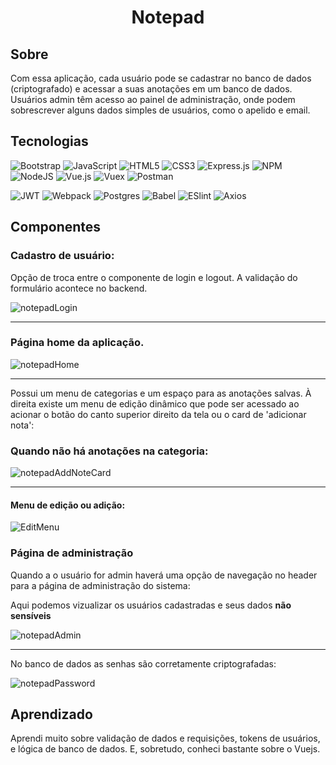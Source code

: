 <h1 align="center"> Notepad </h1>

## Sobre
Com essa aplicação, cada usuário pode se cadastrar no banco de dados (criptografado) e acessar a suas anotações em um banco de dados. Usuários admin têm acesso ao painel de administração, onde podem sobrescrever alguns dados simples de usuários, como o apelido e email. 

## Tecnologias
![Bootstrap](https://img.shields.io/badge/Bootstrap-563d7c?style=for-the-badge&logo=bootstrap&logoColor=white) 
![JavaScript](https://img.shields.io/badge/javascript-%23323330.svg?style=for-the-badge&logo=javascript&logoColor=%23F7DF1E) 
![HTML5](https://img.shields.io/badge/html5-%23E34F26.svg?style=for-the-badge&logo=html5&logoColor=white) 
![CSS3](https://img.shields.io/badge/css3-%231572B6.svg?style=for-the-badge&logo=css3&logoColor=white) 
![Express.js](https://img.shields.io/badge/express.js-%23404d59.svg?style=for-the-badge&logo=express&logoColor=%2361DAFB) 
![NPM](https://img.shields.io/badge/NPM-%23000000.svg?style=for-the-badge&logo=npm&logoColor=white) 
![NodeJS](https://img.shields.io/badge/node.js-6DA55F?style=for-the-badge&logo=node.js&logoColor=white) 
![Vue.js](https://img.shields.io/badge/vuejs-%2335495e.svg?style=for-the-badge&logo=vuedotjs&logoColor=%234FC08D) 
![Vuex](https://img.shields.io/badge/Vuex-%2335495e.svg?style=for-the-badge&logo=vuedotjs&logoColor=%234FC08D) 
![Postman](https://img.shields.io/badge/Postman-FF6C37?style=for-the-badge&logo=postman&logoColor=white) 


![JWT](https://img.shields.io/badge/JWT-black?style=for-the-badge&logo=JSON%20web%20tokens) 
![Webpack](https://img.shields.io/badge/webpack-%238DD6F9.svg?style=for-the-badge&logo=webpack&logoColor=black) 
![Postgres](https://img.shields.io/badge/postgres-%23316192.svg?style=for-the-badge&logo=postgresql&logoColor=white) 
![Babel](https://img.shields.io/badge/Babel-F9DC3e?style=for-the-badge&logo=babel&logoColor=black)
![ESlint](https://img.shields.io/badge/ESlint-F9DC3e?style=for-the-badge&logo=eslint&logoColor=black)
![Axios](https://img.shields.io/badge/Axios-red?style=for-the-badge&logo=axios&logoColor=black)

## Componentes
### Cadastro de usuário:

 Opção de troca entre o componente de login e logout. A validação do formulário acontece no backend.
 
 
![notepadLogin](https://user-images.githubusercontent.com/66632840/166263165-189962ab-859b-40a1-bef9-1a5259931372.png)

<hr >

### Página home da aplicação.
![notepadHome](https://user-images.githubusercontent.com/66632840/166263076-1860320f-61bd-49f2-ad80-3bdeb733235c.png)

<hr >

Possui um menu de categorias e um espaço para as anotações salvas. À direita existe um menu de edição dinâmico que pode ser acessado ao acionar o botão do canto superior direito da tela ou o card de 'adicionar nota':


### Quando não há anotações na categoria:
![notepadAddNoteCard](https://user-images.githubusercontent.com/66632840/166265007-9a8e4065-c1bf-4ff9-b52e-bc6d473fbe74.png)

<hr >

#### Menu de edição ou adição:
![EditMenu](https://user-images.githubusercontent.com/66632840/166266617-8ec88f55-33cf-4068-aee9-9afa077433b1.png)


### Página de administração

 Quando a o usuário for admin haverá uma opção de navegação no header para a página de administração do sistema:

 Aqui podemos vizualizar os usuários cadastradas e seus dados **não sensíveis**
 
 
![notepadAdmin](https://user-images.githubusercontent.com/66632840/166263136-cf1f183e-af3b-4b02-8d5d-2c3c6f3b0889.png)

<hr >
No banco de dados as senhas são corretamente criptografadas: 

![notepadPassword](https://user-images.githubusercontent.com/66632840/166270434-e152ac94-cd12-4c89-bd51-c7773cfade3a.png)


## Aprendizado
Aprendi muito sobre validação de dados e requisições, tokens de usuários, e lógica de banco de dados. E, sobretudo, conheci bastante sobre o Vuejs.
